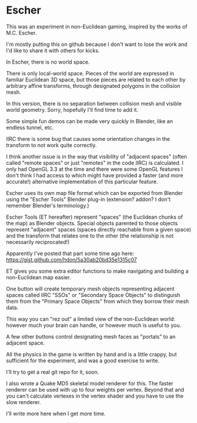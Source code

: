 # Escher

This was an experiment in non-Euclidean gaming, inspired by the works of M.C.
Escher.

I'm mostly putting this on github because I don't want to lose the work and
I'd like to share it with others for kicks.

In Escher, there is no world space.

There is only local-world space. Pieces of the world are expressed in familiar
Euclidean 3D space, but those pieces are related to each other by arbitrary
affine transforms, through designated polygons in the collision mesh.

In this version, there is no separation between collision mesh and visible
world geometry. Sorry, hopefully I'll find time to add it.

Some simple fun demos can be made very quickly in Blender, like an endless
tunnel, etc.

IIRC there is some bug that causes some orientation changes in the transform
to not work quite correctly.

I think another issue is in the way that visibility of "adjacent spaces"
(often called "remote spaces" or just "remotes" in the code IIRC) is
calculated. I only had OpenGL 3.3 at the time and there were some OpenGL
features I don't think I had access to which might have provided a faster
(and more accurate!) alternative implementation of this particular feature.

Escher uses its own map file format which can be exported from Blender using
the "Escher Tools" Blender plug-in (extension? addon? I don't remember
Blender's terminology.)

Escher Tools (ET hereafter) represent "spaces" (the Euclidean chunks of the
map) as Blender objects. Special objects parented to those objects represent
"adjacent" spaces (spaces directly reachable from a given space) and the
transform that relates one to the other (the relationship is not necessarily
reciprocated!)

Apparently I've posted that part some time ago here:
https://gist.github.com/hdon/5a30ab20bd35e1315c07

ET gives you some extra editor functions to make navigating and building a
non-Euclidean map easier. 

One button will create temporary mesh objects representing adjacent spaces
called IIRC "SSOs" or "Secondary Space Objects" to distinguish them from the
"Primary Space Objects" from which they borrow their mesh data.

This way you can "rez out" a limited view of the non-Euclidean world: however
much your brain can handle, or however much is useful to you.

A few other buttons control designating mesh faces as "portals" to an adjacent
space.

All the physics in the game is written by hand and is a little crappy, but
sufficient for the experiment, and was a good exercise to write.

I'll try to get a real git repo for it, soon.

I also wrote a Quake MD5 skeletal model renderer for this. The faster renderer
can be used with up to four weights per vertex. Beyond that and you can't
calculate vertexes in the vertex shader and you have to use the slow renderer.

I'll write more here when I get more time.
